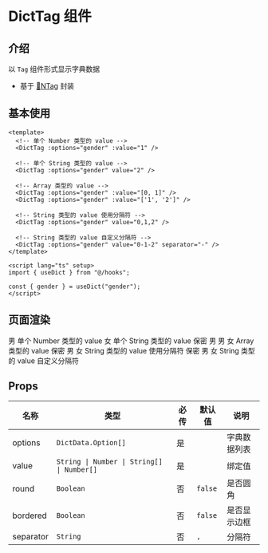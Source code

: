 <script setup lang="ts">
import { NTag, NFlex, NText, NDivider } from 'naive-ui'
</script>

# DictTag 组件

## 介绍

以 `Tag` 组件形式显示字典数据

- 基于 [🔗NTag](https://www.naiveui.com/zh-CN/os-theme/components/tag) 封装

## 基本使用

```vue [vue]
<template>
  <!-- 单个 Number 类型的 value -->
  <DictTag :options="gender" :value="1" />

  <!-- 单个 String 类型的 value -->
  <DictTag :options="gender" value="2" />

  <!-- Array 类型的 value -->
  <DictTag :options="gender" :value="[0, 1]" />
  <DictTag :options="gender" :value="['1', '2']" />

  <!-- String 类型的 value 使用分隔符 -->
  <DictTag :options="gender" value="0,1,2" />

  <!-- String 类型的 value 自定义分隔符 -->
  <DictTag :options="gender" value="0-1-2" separator="-" />
</template>

<script lang="ts" setup>
import { useDict } from "@/hooks";

const { gender } = useDict("gender");
</script>
```

## 页面渲染

<NFlex vertical>
  <NFlex align="center">
    <NTag type="primary" :round="false" :bordered="false"> 男 </NTag>
    <span style="font-size: 14px">单个 Number 类型的 value</span>
  </NFlex>

  <NFlex align="center">
    <NTag type="error" :round="false" :bordered="false"> 女 </NTag>
    <span style="font-size: 14px">单个 String 类型的 value</span>
  </NFlex>

  <NFlex align="center">
    <NText style="font-size: 14px">保密</NText>
    <NTag type="info" :round="false" :bordered="false"> 男 </NTag>
    <NDivider vertical />
    <NTag type="info" :round="false" :bordered="false"> 男 </NTag>
    <NTag type="error" :round="false" :bordered="false"> 女 </NTag>
    <span style="font-size: 14px">Array 类型的 value</span>
  </NFlex>

  <NFlex align="center">
    <NText style="font-size: 14px">保密</NText>
    <NTag type="info" :round="false" :bordered="false"> 男 </NTag>
    <NTag type="error" :round="false" :bordered="false"> 女 </NTag>
    <span style="font-size: 14px">String 类型的 value 使用分隔符</span>
  </NFlex>

  <NFlex align="center">
    <NText style="font-size: 14px">保密</NText>
    <NTag type="info" :round="false" :bordered="false"> 男 </NTag>
    <NTag type="error" :round="false" :bordered="false"> 女 </NTag>
    <span style="font-size: 14px">String 类型的 value 自定义分隔符</span>
  </NFlex>
</NFlex>

## Props

| 名称 | 类型 | 必传 | 默认值 | 说明 |
| --- | --- | --- | --- | --- |
| options | `DictData.Option[]` | 是 | | 字典数据列表 |
| value | `String \| Number \| String[] \| Number[]` | 是 | | 绑定值 |
| round | `Boolean` | 否 | `false` | 是否圆角 |
| bordered | `Boolean` | 否 | `false` | 是否显示边框 |
| separator | `String` | 否 | `,` | 分隔符 |
